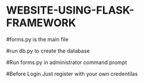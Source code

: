 # WEBSITE-USING-FLASK-FRAMEWORK



#forms.py is the main file

#run db.py to create the database

#Run forms.py in administrator command prompt

#Before Login Just register with your own credentilas
